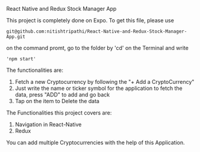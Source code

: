 React Native and Redux Stock Manager App

This project is completely done on Expo. To get this file, please use

	git@github.com:nitishtripathi/React-Native-and-Redux-Stock-Manager-App.git

on the command promt, go to the folder by 'cd' on the Terminal and write

	'npm start' 

The functionalities are:
1) Fetch a new Cryptocurrency by following the "+ Add a CryptoCurrency"
2) Just write the name or ticker symbol for the application to fetch the data, press "ADD" to add and go back
3) Tap on the item to Delete the data

The Functionalities this project covers are:
1) Navigation in React-Native
2) Redux

You can add multiple Cryptocurrencies with the help of this Application.

